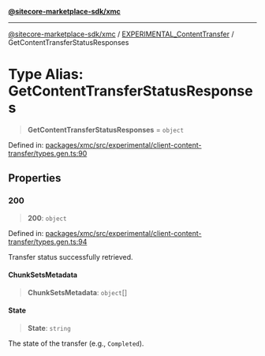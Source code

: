 [**@sitecore-marketplace-sdk/xmc**](../../../../README.md)

***

[@sitecore-marketplace-sdk/xmc](../../../../README.md) / [EXPERIMENTAL\_ContentTransfer](../README.md) / GetContentTransferStatusResponses

# Type Alias: GetContentTransferStatusResponses

> **GetContentTransferStatusResponses** = `object`

Defined in: [packages/xmc/src/experimental/client-content-transfer/types.gen.ts:90](https://github.com/Sitecore/marketplace-sdk/blob/main/packages/xmc/src/experimental/client-content-transfer/types.gen.ts#L90)

## Properties

### 200

> **200**: `object`

Defined in: [packages/xmc/src/experimental/client-content-transfer/types.gen.ts:94](https://github.com/Sitecore/marketplace-sdk/blob/main/packages/xmc/src/experimental/client-content-transfer/types.gen.ts#L94)

Transfer status successfully retrieved.

#### ChunkSetsMetadata

> **ChunkSetsMetadata**: `object`[]

#### State

> **State**: `string`

The state of the transfer (e.g., `Completed`).
